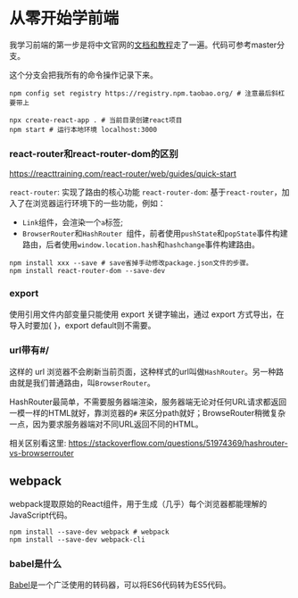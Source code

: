 # 从零开始学前端

我学习前端的第一步是将中文官网的[文档和教程](https://zh-hans.reactjs.org/docs/getting-started.html)走了一遍。代码可参考master分支。

这个分支会把我所有的命令操作记录下来。

```
npm config set registry https://registry.npm.taobao.org/ # 注意最后斜杠要带上

npx create-react-app . # 当前目录创建react项目
npm start # 运行本地环境 localhost:3000
```

### react-router和react-router-dom的区别

<https://reacttraining.com/react-router/web/guides/quick-start>

`react-router`: 实现了路由的核心功能
`react-router-dom`: 基于`react-router`，加入了在浏览器运行环境下的一些功能，例如：

* `Link`组件，会渲染一个`a`标签; 
* `BrowserRouter`和`HashRouter `组件，前者使用`pushState`和`popState`事件构建路由，后者使用`window.location.hash`和`hashchange`事件构建路由。

```
npm install xxx --save # save省掉手动修改package.json文件的步骤。
npm install react-router-dom --save-dev
```

### export

使用引用文件内部变量只能使用 export 关键字输出，通过 export 方式导出，在导入时要加{ }，export default则不需要。

### url带有#/

这样的 url 浏览器不会刷新当前页面，这种样式的url叫做`HashRouter`。另一种路由就是我们普通路由，叫`BrowserRouter`。

HashRouter最简单，不需要服务器端渲染，服务器端无论对任何URL请求都返回一模一样的HTML就好，靠浏览器的`#` 来区分path就好；BrowseRouter稍微复杂一点，因为要求服务器端对不同URL返回不同的HTML。

相关区别看这里: <https://stackoverflow.com/questions/51974369/hashrouter-vs-browserrouter>

## webpack

webpack提取原始的React组件，用于生成（几乎）每个浏览器都能理解的JavaScript代码。

```
npm install --save-dev webpack # webpack
npm install --save-dev webpack-cli
```

### babel是什么

[Babel](https://babeljs.io/)是一个广泛使用的转码器，可以将ES6代码转为ES5代码。

